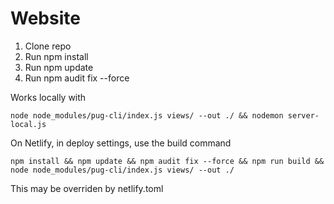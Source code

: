 # Website

1. Clone repo
2. Run npm install
3. Run npm update
4. Run npm audit fix --force

Works locally with
```
node node_modules/pug-cli/index.js views/ --out ./ && nodemon server-local.js
```
On Netlify, in deploy settings, use the build command
```
npm install && npm update && npm audit fix --force && npm run build && node node_modules/pug-cli/index.js views/ --out ./
```
 This may be overriden by netlify.toml
